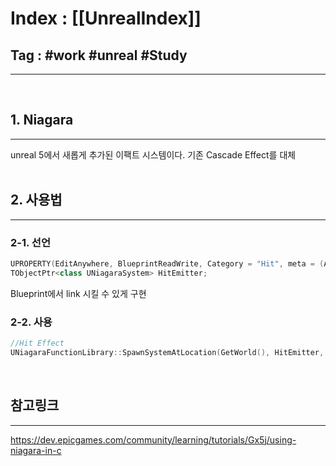 # Index : [[UnrealIndex]]
## Tag : #work #unreal #Study 
---
   
## 1. Niagara
---
unreal 5에서 새롭게 추가된 이팩트 시스템이다.
기존 Cascade Effect를 대체
   
   
## 2. 사용법
---
### 2-1. 선언
```cpp
UPROPERTY(EditAnywhere, BlueprintReadWrite, Category = "Hit", meta = (AllowPrivateAccess = "true"))  
TObjectPtr<class UNiagaraSystem> HitEmitter;
```
Blueprint에서 link 시킬 수 있게 구현
   
### 2-2. 사용
```cpp
//Hit Effect  
UNiagaraFunctionLibrary::SpawnSystemAtLocation(GetWorld(), HitEmitter, LastHitInfo.Location);
```
   
   
## 참고링크
---
https://dev.epicgames.com/community/learning/tutorials/Gx5j/using-niagara-in-c